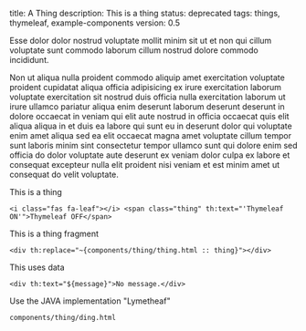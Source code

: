 title: A Thing
description: This is a thing
status: deprecated
tags: things, thymeleaf, example-components
version: 0.5

Esse dolor dolor nostrud voluptate mollit minim sit ut et non qui cillum voluptate sunt commodo laborum cillum nostrud dolore commodo incididunt.

Non ut aliqua nulla proident commodo aliquip amet exercitation voluptate proident cupidatat aliqua officia adipisicing ex irure exercitation laborum voluptate exercitation sit nostrud duis officia nulla exercitation laborum ut irure ullamco pariatur aliqua enim deserunt laborum deserunt deserunt in dolore occaecat in veniam qui elit aute nostrud in officia occaecat quis elit aliqua aliqua in et duis ea labore qui sunt eu in deserunt dolor qui voluptate enim amet aliqua sed ea elit occaecat magna amet voluptate cillum tempor sunt laboris minim sint consectetur tempor ullamco sunt qui dolore enim sed officia do dolor voluptate aute deserunt ex veniam dolor culpa ex labore et consequat excepteur nulla elit proident nisi veniam et est minim amet ut consequat do velit voluptate.

This is a thing

```thymeleaf
<i class="fas fa-leaf"></i> <span class="thing" th:text="'Thymeleaf ON'">Thymeleaf OFF</span>
```

This is a thing fragment

```thymeleaf height="64" width="320"
<div th:replace="~{components/thing/thing.html :: thing}"></div>
```

This uses data

```thymeleaf
<div th:text="${message}">No message.</div>
```

Use the JAVA implementation "Lymetheaf"

```lymetheaf
components/thing/ding.html
```
